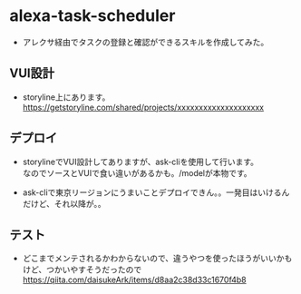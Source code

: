 # alexa-task-scheduler

* アレクサ経由でタスクの登録と確認ができるスキルを作成してみた。

## VUI設計

* storyline上にあります。
  <https://getstoryline.com/shared/projects/xxxxxxxxxxxxxxxxxxxx>

## デプロイ

* storylineでVUI設計してありますが、ask-cliを使用して行います。   
なのでソースとVUIで食い違いがあるかも。/modelが本物です。

* ask-cliで東京リージョンにうまいことデプロイできん。。一発目はいけるんだけど、それ以降が。。

## テスト

* どこまでメンテされるかわからないので、違うやつを使ったほうがいいかも   
けど、つかいやすそうだったので
  <https://qiita.com/daisukeArk/items/d8aa2c38d33c1670f4b8>